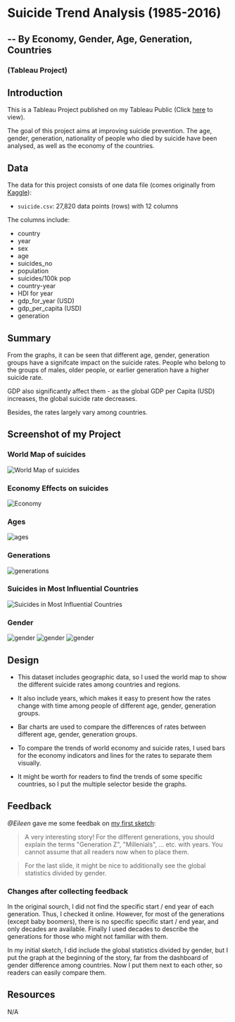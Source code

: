 # Suicide Trend Analysis (1985-2016)
## -- By  Economy, Gender, Age, Generation, Countries
### (Tableau Project)


## Introduction
This is a Tableau Project published on my Tableau Public (Click [here](https://public.tableau.com/profile/linjing7424#!/vizhome/SuicideRateAnalysis2/1) to view).

The goal of this project aims at improving suicide prevention. The age, gender, generation, nationality of people who died by suicide have been analysed, as well as the economy of the countries.

## Data

The data for this project consists of one data file (comes originally from [Kaggle](https://www.kaggle.com/russellyates88/suicide-rates-overview-1985-to-2016)):

- `suicide.csv`: 27,820 data points (rows) with 12 columns

The columns include:

- country
- year
- sex
- age
- suicides_no
- population
- suicides/100k pop
- country-year
- HDI for year
- gdp_for_year (USD)
- gdp_per_capita (USD)
- generation

## Summary

From the graphs, it can be seen that different age, gender, generation groups have a signifcate impact on the suicide rates. People who belong to the groups of males, older people, or earlier generation have a higher suicide rate.

GDP also significantly affect them - as the global GDP per Capita (USD) increases, the global suicide rate decreases.

Besides, the rates largely vary among countries.

## Screenshot of my Project

### World Map of suicides
![World Map of suicides]()

### Economy Effects on suicides
![Economy]()

### Ages
![ages]()

### Generations
![generations]()

### Suicides in Most Influential Countries
![Suicides in Most Influential Countries]()

### Gender
![gender]()
![gender]()
![gender]()

## Design


- This dataset includes geographic data, so I used the world map to show the different suicide rates among countries and regions.

- It also include years, which makes it easy to present how the rates change with time among people of different age, gender, generation groups.

- Bar charts are used to compare the differences of rates between different age, gender, generation groups.

- To compare the trends of world economy and suicide rates, I used bars for the economy indicators and lines for the rates to separate them visually.

- It might be worth for readers to find the trends of some specific countries, so I put the multiple  selector beside the graphs.


## Feedback

*@Eileen* gave me some feedbak on [my first sketch](https://public.tableau.com/profile/linjing7424#!/vizhome/SuicideRateAnalysis/1):

> A very interesting story! For the different generations, you should explain the terms "Generation Z", "Millenials", ... etc. with years. You cannot assume that all readers now when to place them.

> For the last slide, it might be nice to additionally see the global statistics divided by gender.

### Changes after collecting feedback
In the original sourch, I did not find the specific start / end year of each generation. Thus, I checked it online. However, for most of the generations (except baby boomers), there is no specific specific start / end year, and only decades are available. Finally I used decades to describe the generations for those who might not familiar with them.

In my initial sketch, I did include the global statistics divided by gender, but I put the graph at the beginning of the story, far from the dashboard of gender difference among countries. Now I put them next to each other, so readers can easily compare them.


## Resources
N/A
